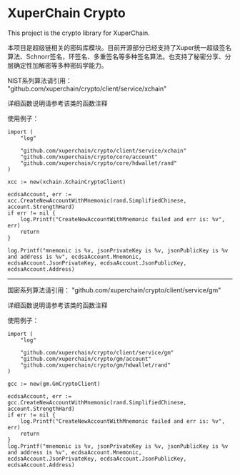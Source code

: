 # XuperChain Crypto

This project is the crypto library for XuperChain.

本项目是超级链相关的密码库模块。目前开源部分已经支持了Xuper统一超级签名算法、Schnorr签名，环签名、多重签名等多种签名算法。也支持了秘密分享、分层确定性加解密等多种密码学能力。

NIST系列算法请引用：
"github.com/xuperchain/crypto/client/service/xchain"

详细函数说明请参考该类的函数注释

使用例子：
```
import (
	"log"

	"github.com/xuperchain/crypto/client/service/xchain"
	"github.com/xuperchain/crypto/core/account"
	"github.com/xuperchain/crypto/core/hdwallet/rand"
)

xcc := new(xchain.XchainCryptoClient)

ecdsaAccount, err := xcc.CreateNewAccountWithMnemonic(rand.SimplifiedChinese, account.StrengthHard)
if err != nil {
	log.Printf("CreateNewAccountWithMnemonic failed and err is: %v", err)
	return
}

log.Printf("mnemonic is %v, jsonPrivateKey is %v, jsonPublicKey is %v and address is %v", ecdsaAccount.Mnemonic, ecdsaAccount.JsonPrivateKey, ecdsaAccount.JsonPublicKey, ecdsaAccount.Address)
```

------

国密系列算法请引用：
"github.com/xuperchain/crypto/client/service/gm"

详细函数说明请参考该类的函数注释

使用例子：
```
import (
	"log"

	"github.com/xuperchain/crypto/client/service/gm"
	"github.com/xuperchain/crypto/gm/account"
	"github.com/xuperchain/crypto/gm/hdwallet/rand"
)

gcc := new(gm.GmCryptoClient)

ecdsaAccount, err := gcc.CreateNewAccountWithMnemonic(rand.SimplifiedChinese, account.StrengthHard)
if err != nil {
	log.Printf("CreateNewAccountWithMnemonic failed and err is: %v", err)
	return
}
log.Printf("mnemonic is %v, jsonPrivateKey is %v, jsonPublicKey is %v and address is %v", ecdsaAccount.Mnemonic, ecdsaAccount.JsonPrivateKey, ecdsaAccount.JsonPublicKey, ecdsaAccount.Address)
```